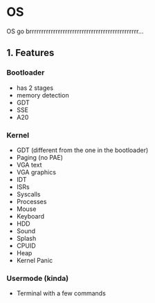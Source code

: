 # OS
OS go brrrrrrrrrrrrrrrrrrrrrrrrrrrrrrrrrrrrrrrrrrrrrr...
## 1. Features
### Bootloader
- has 2 stages
- memory detection
- GDT
- SSE
- A20
### Kernel
- GDT (different from the one in the bootloader)
- Paging (no PAE)
- VGA text
- VGA graphics
- IDT
- ISRs
- Syscalls
- Processes
- Mouse
- Keyboard
- HDD
- Sound
- Splash
- CPUID
- Heap
- Kernel Panic
### Usermode (kinda)
- Terminal with a few commands